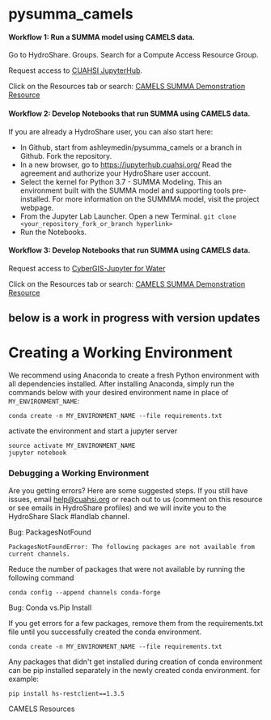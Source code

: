 # pysumma_camels

#### Workflow 1: Run a SUMMA model using CAMELS data.
 
Go to HydroShare.  Groups. Search for a Compute Access Resource Group.

Request access to [CUAHSI JupyterHub](https://www.hydroshare.org/group/156).

Click on the Resources tab or search:
[CAMELS SUMMA Demonstration Resource](https://www.hydroshare.org/resource/b4c7120f38e843c8bdfc137ea1609989/)

#### Workflow 2: Develop Notebooks that run SUMMA using CAMELS data.

If you are already a HydroShare user, you can also start here: 
 - In Github, start from  ashleymedin/pysumma_camels or a branch in Github.  Fork the repository.  
 - In a new browser, go to https://jupyterhub.cuahsi.org/   Read the agreement and authorize your HydroShare user account. 
 - Select the kernel for Python 3.7 - SUMMA Modeling.  This an environment built with the SUMMA model and supporting tools pre-installed. For more information on the SUMMMA model, visit the project webpage.
 - From the Jupyter Lab Launcher. Open a new Terminal.  `git clone <your_repository_fork_or_branch hyperlink>`
 - Run the Notebooks. 
 
 #### Workflow 3: Develop Notebooks that run SUMMA using CAMELS data.
Request access to [CyberGIS-Jupyter for Water](https://www.hydroshare.org/group/157)
 
Click on the Resources tab or search:
[CAMELS SUMMA Demonstration Resource](https://www.hydroshare.org/resource/b4c7120f38e843c8bdfc137ea1609989/)

##  below is a work in progress with version updates 

# Creating a Working Environment

We recommend using Anaconda to create a fresh Python environment with all dependencies installed. After installing Anaconda, simply run the commands below with your desired environment name in place of `MY_ENVIRONMENT_NAME`:

```
conda create -n MY_ENVIRONMENT_NAME --file requirements.txt
```

activate the environment and start a jupyter server

```
source activate MY_ENVIRONMENT_NAME
jupyter notebook
```
### Debugging a Working Environment
Are you getting errors?  Here are some suggested steps. If you still have issues, email help@cuahsi.org or reach out to us (comment on this resource or see emails in HydroShare profiles) and we will invite you to the HydroShare Slack #landlab channel. 

Bug: PackagesNotFound

```
PackagesNotFoundError: The following packages are not available from current channels.
```

Reduce the number of packages that were not available by running the following command

```
conda config --append channels conda-forge
```

Bug: Conda vs.Pip Install

If you get errors for a few packages, remove them from the requirements.txt file until you successfully created the conda environment.

```
conda create -n MY_ENVIRONMENT_NAME --file requirements.txt
```

Any packages that didn't get installed during creation of conda environment can be pip installed separately in the newly created conda environment.
for example: 

```
pip install hs-restclient==1.3.5
```

CAMELS Resources 
